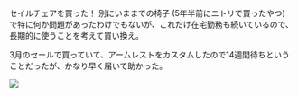 セイルチェアを買った！ 別にいままでの椅子 (5年半前にニトリで買ったやつ) で特に何か問題があったわけでもないが、これだけ在宅勤務も続いているので、長期的に使うことを考えて買い換え。

3月のセールで買っていて、アームレストをカスタムしたので14週間待ちということだったが、かなり早く届いて助かった。

![](https://photos.old.apkas.net/medium/202504/20250416-AR500053.webp)
